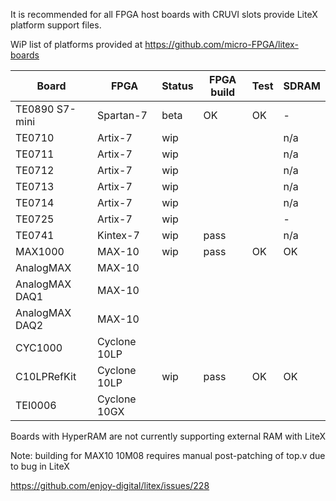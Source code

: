 It is recommended for all FPGA host boards with CRUVI slots provide LiteX platform support files.

WiP list of platforms provided at https://github.com/micro-FPGA/litex-boards

|Board|FPGA|Status|FPGA build|Test|SDRAM|
|-----|----|--|--|--|--|
|TE0890 S7-mini|Spartan-7|beta|OK|OK|-|
|TE0710|Artix-7|wip | | |n/a|
|TE0711|Artix-7|wip | | |n/a|
|TE0712|Artix-7|wip | | |n/a|
|TE0713|Artix-7|wip | | |n/a|
|TE0714|Artix-7|wip | | |n/a|
|TE0725|Artix-7|wip | | |-|
|TE0741|Kintex-7|wip |pass||n/a|
|MAX1000|MAX-10|wip|pass|OK|OK|
|AnalogMAX|MAX-10|||||
|AnalogMAX DAQ1|MAX-10|||||
|AnalogMAX DAQ2|MAX-10|||||
|CYC1000|Cyclone 10LP|||||
|C10LPRefKit|Cyclone 10LP|wip|pass|OK|OK|
|TEI0006|Cyclone 10GX|||||

Boards with HyperRAM are not currently supporting external RAM with LiteX

Note: building for MAX10 10M08 requires manual post-patching of top.v due to bug in LiteX

https://github.com/enjoy-digital/litex/issues/228

